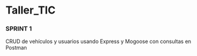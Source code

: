 # Taller_TIC

###  SPRINT 1

CRUD de vehículos y usuarios usando Express y Mogoose con consultas en Postman
